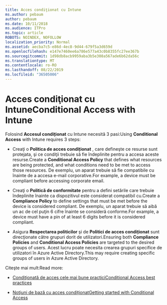 ```yaml
---
title: Acces condiţionat cu Intune
ms.author: pebaum
author: pebaum
ms.date: 10/11/2018
ms.audience: ITPro
ms.topic: article
ROBOTS: NOINDEX, NOFOLLOW
localization_priority: Normal
ms.assetid: aecba7c5-e86d-4ec8-9d44-679f5a3d659d
ms.openlocfilehash: e147e7460ee6a786e577a43c0b8355fc27ee367b
ms.sourcegitcommit: 1d98db8acb9959aba3b5e308a567ade6b62da56c
ms.translationtype: MT
ms.contentlocale: ro-RO
ms.lasthandoff: 08/22/2019
ms.locfileid: "36505006"
---
```

# <a name="conditional-access-with-intune"></a><span data-ttu-id="27b6d-102">Acces condiţionat cu Intune</span><span class="sxs-lookup"><span data-stu-id="27b6d-102">Conditional Access with Intune</span></span>

<span data-ttu-id="27b6d-103">Folosind **Accesul condiționat** cu Intune necesită 3 pasi:</span><span class="sxs-lookup"><span data-stu-id="27b6d-103">Using **Conditional Access** with Intune requires 3 steps:</span></span> 
  
- <span data-ttu-id="27b6d-104">Creaţi o **Politica de acces condiționat** , care defineşte ce resurse sunt protejata, şi ce condiţii trebuie să fie îndeplinite pentru a accesa aceste resurse.</span><span class="sxs-lookup"><span data-stu-id="27b6d-104">Create a **Conditional Access Policy** that defines what resources are being protected, and what conditions need to be met to access those resources.</span></span> <span data-ttu-id="27b6d-105">De exemplu, un aparat trebuie să fie compatibile cu înainte de a accesa e-mail corporative.</span><span class="sxs-lookup"><span data-stu-id="27b6d-105">For example, a device must be compliant before accessing corporate email.</span></span> 
    
- <span data-ttu-id="27b6d-106">Creaţi o **Politică de conformitate** pentru a defini setările care trebuie îndeplinite înainte ca dispozitivul este considerat compatibil cu.</span><span class="sxs-lookup"><span data-stu-id="27b6d-106">Create a **Compliance Policy** to define settings that must be met before the device is considered compliant.</span></span> <span data-ttu-id="27b6d-107">De exemplu, un aparat trebuie să aibă un ac de cel puţin 6 cifre înainte se consideră conforme.</span><span class="sxs-lookup"><span data-stu-id="27b6d-107">For example, a device must have a pin of at least 6 digits before it is considered compliant.</span></span> 
    
- <span data-ttu-id="27b6d-108">Asigura **Respectarea politicilor** şi de **Politici de acces condiționat** sunt direcţionate către grupuri dorit de utilizatori.</span><span class="sxs-lookup"><span data-stu-id="27b6d-108">Ensuring both **Compliance Policies** and **Conditional Access Policies** are targeted to the desired groups of users.</span></span> <span data-ttu-id="27b6d-109">Acest lucru poate necesita crearea grupuri specifice de utilizatori în Azure Active Directory.</span><span class="sxs-lookup"><span data-stu-id="27b6d-109">This may require creating specific groups of users in Azure Active Directory.</span></span> 
    
<span data-ttu-id="27b6d-110">Citeşte mai mult:</span><span class="sxs-lookup"><span data-stu-id="27b6d-110">Read more:</span></span>
  
- [<span data-ttu-id="27b6d-111">Condiţionată de acces cele mai bune practici</span><span class="sxs-lookup"><span data-stu-id="27b6d-111">Conditional Access best practices</span></span>](https://docs.microsoft.com/azure/active-directory/conditional-access/best-practices)
    
- [<span data-ttu-id="27b6d-112">Noţiuni de bază cu acces condiționat</span><span class="sxs-lookup"><span data-stu-id="27b6d-112">Getting started with Conditional Access </span></span>](https://docs.microsoft.com/azure/active-directory/active-directory-conditional-access-azure-portal-get-started)
    

